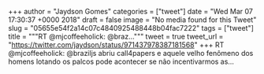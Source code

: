 
+++
author = "Jaydson Gomes"
categories = ["tweet"]
date = "Wed Mar 07 17:30:37 +0000 2018"
draft = false
image = "No media found for this Tweet"
slug = "05655e54f2a14c07c4840925488448b04fac7222"
tags = ["tweet"]
title = """RT @mjcoffeeholick: @braz..."""
tweet = true
tweet_url = "https://twitter.com/jaydson/status/971437978387181568"
+++
RT @mjcoffeeholick: @braziljs abriu call4papers e aquele velho fenômeno dos homens lotando os palcos pode acontecer se não incentivarmos as…
